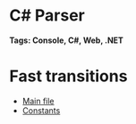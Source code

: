 # C# Parser
__Tags: Console, C#, Web, .NET__

# Fast transitions
 - [Main file](https://github.com/the-specter/CSharp-Parser/blob/master/CSharpParser/CSharpParser/Program.cs)
 - [Constants](https://github.com/the-specter/CSharp-Parser/blob/master/CSharpParser/CSharpParser/Constants.cs)
